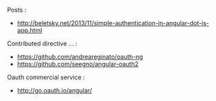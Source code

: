Posts : 

* http://beletsky.net/2013/11/simple-authentication-in-angular-dot-js-app.html

Contributed directive ... :
* https://github.com/andreareginato/oauth-ng
* https://github.com/seegno/angular-oauth2

Oauth commercial service :
* http://go.oauth.io/angular/
